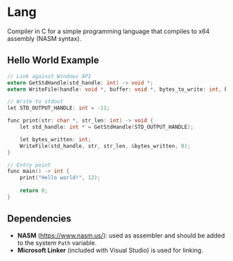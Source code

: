 # Lang
Compiler in C for a simple programming language that compiles to x64 assembly (NASM syntax).

## Hello World Example
```C
// Link against Windows API
extern GetStdHandle(std_handle: int) -> void *;
extern WriteFile(handle: void *, buffer: void *, bytes_to_write: int, bytes_written: int *, overlapped: u64) -> bool;

// Write to stdout
let STD_OUTPUT_HANDLE: int = -11;

func print(str: char *, str_len: int) -> void {
	let std_handle: int * = GetStdHandle(STD_OUTPUT_HANDLE);

	let bytes_written: int;
	WriteFile(std_handle, str, str_len, &bytes_written, 0);
}

// Entry point
func main() -> int {
	print("Hello world!", 12);
	
	return 0;
}
```

## Dependencies

- <b>NASM</b> (https://www.nasm.us/): used as assembler and should be added to the system `Path` variable.
- <b>Microsoft Linker</b> (included with Visual Studio) is used for linking.

